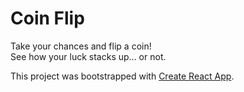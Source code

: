 # Coin Flip

Take your chances and flip a coin!
<br>See how your luck stacks up... or not. 

This project was bootstrapped with [Create React App](https://github.com/facebook/create-react-app).
